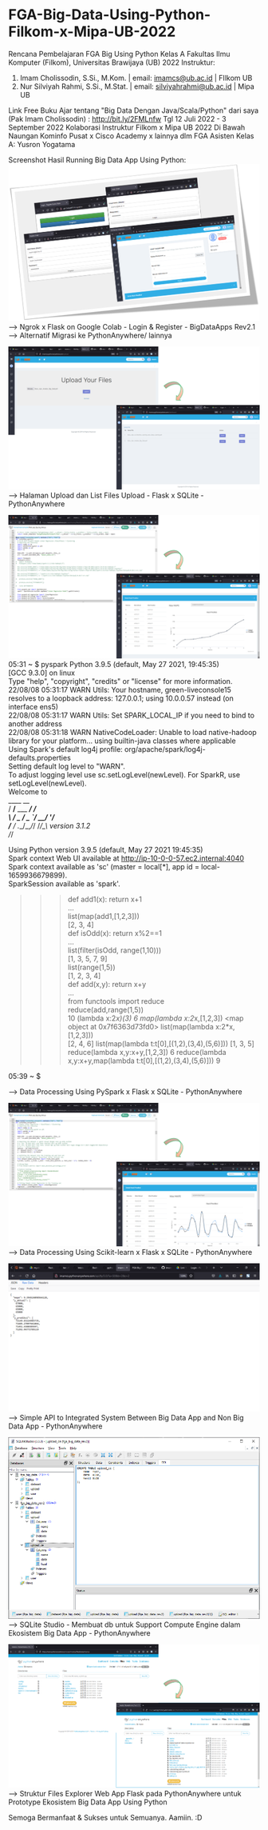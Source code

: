# FGA-Big-Data-Using-Python-Filkom-x-Mipa-UB-2022
Rencana Pembelajaran FGA Big Using Python Kelas A
Fakultas Ilmu Komputer (Filkom), Universitas Brawijaya (UB) 2022
Instruktur: 
1. Imam Cholissodin, S.Si., M.Kom. | email: imamcs@ub.ac.id | FIlkom UB
2. Nur Silviyah Rahmi, S.Si., M.Stat. | email: silviyahrahmi@ub.ac.id | Mipa UB

Link Free Buku Ajar tentang "Big Data Dengan Java/Scala/Python" dari saya (Pak Imam Cholissodin) : http://bit.ly/2FMLnfw
Tgl 12 Juli 2022 - 3 September 2022
Kolaborasi Instruktur Filkom x Mipa UB 2022
Di Bawah Naungan Kominfo Pusat x Cisco Academy x lainnya dlm FGA
Asisten Kelas A: Yusron Yogatama

Screenshot Hasil Running Big Data App Using Python:
![Ngrok x Flask on Google Colab - Login & Register - BigDataApps Rev2.1](https://github.com/imamcs19/FGA-Big-Data-Using-Python-Filkom-x-Mipa-UB-2021/blob/main/Ngrok%20x%20Flask%20on%20Google%20Colab%20-%20Login%20%26%20Register%20-%20BigDataApps%20Rev2.1.png)
--> Ngrok x Flask on Google Colab - Login & Register - BigDataApps Rev2.1 --> Alternatif Migrasi ke PythonAnywhere/ lainnya

![Halaman Upload dan List Files Upload - Flask x SQLite - PythonAnywhere](https://github.com/imamcs19/FGA-Big-Data-Using-Python-Filkom-x-Mipa-UB-2021/blob/main/Halaman%20Upload%20dan%20List%20Files%20Upload%20-%20Flask%20x%20SQLite%20On%20PythonAnywhere.png)
--> Halaman Upload dan List Files Upload - Flask x SQLite - PythonAnywhere

![Data Processing Using PySpark x Flask x SQLite - PythonAnywhere](https://github.com/imamcs19/FGA-Big-Data-Using-Python-Filkom-x-Mipa-UB-2021/blob/main/Data%20Processing%20Using%20PySpark%20On%20PythonAnywhere.png)
05:31 ~ $ pyspark
Python 3.9.5 (default, May 27 2021, 19:45:35)                                                                                                    
[GCC 9.3.0] on linux                                                                                                                             
Type "help", "copyright", "credits" or "license" for more information.                                                                           
22/08/08 05:31:17 WARN Utils: Your hostname, green-liveconsole15 resolves to a loopback address: 127.0.0.1; using 10.0.0.57 instead (on interface ens5)                                                                                                                                           
22/08/08 05:31:17 WARN Utils: Set SPARK_LOCAL_IP if you need to bind to another address                                                          
22/08/08 05:31:18 WARN NativeCodeLoader: Unable to load native-hadoop library for your platform... using builtin-java classes where applicable   
Using Spark's default log4j profile: org/apache/spark/log4j-defaults.properties                                                                  
Setting default log level to "WARN".                                                                                                             
To adjust logging level use sc.setLogLevel(newLevel). For SparkR, use setLogLevel(newLevel).                                                     
Welcome to                                                                                                                                       
      ____              __                                                                                                                       
     / __/__  ___ _____/ /__                                                                                                                     
    _\ \/ _ \/ _ `/ __/  '_/                                                                                                                     
   /__ / .__/\_,_/_/ /_/\_\   version 3.1.2                                                                                                      
      /_/                                                                                                                                        
                                                                                                                                                 
Using Python version 3.9.5 (default, May 27 2021 19:45:35)                                                                                       
Spark context Web UI available at http://ip-10-0-0-57.ec2.internal:4040                                                                          
Spark context available as 'sc' (master = local[*], app id = local-1659936679899).                                                               
SparkSession available as 'spark'.                                                                                                               
>>> def add1(x): return x+1                                                                                                                      
...                                                                                                                                              
>>> list(map(add1,[1,2,3]))                                                                                                                      
[2, 3, 4]                                                                                                                                        
>>> def isOdd(x): return x%2==1                                                                                                                  
...                                                                                                                                              
>>> list(filter(isOdd, range(1,10)))                                                                                                             
[1, 3, 5, 7, 9]                                                                                                                                  
>>> list(range(1,5))                                                                                                                             
[1, 2, 3, 4]                                                                                                                                     
>>> def add(x,y): return x+y                                                                                                                     
...                                                                                                                                                     
>>> from functools import reduce                                                                                                                 
>>> reduce(add,range(1,5))                                                                                                                       
10
>>> (lambda x:2*x)(3)
6
>>> map(lambda x:2*x,[1,2,3])
<map object at 0x7f6363d73fd0>
>>> list(map(lambda x:2*x,[1,2,3]))                                                                                                              
[2, 4, 6]
>>> list(map(lambda t:t[0],[(1,2),(3,4),(5,6)]))
[1, 3, 5]
>>> reduce(lambda x,y:x+y,[1,2,3])
6
>>> reduce(lambda x,y:x+y,map(lambda t:t[0],[(1,2),(3,4),(5,6)]))
9
>>> 
05:39 ~ $ 

--> Data Processing Using PySpark x Flask x SQLite - PythonAnywhere

![Data Processing Using Scikit-learn x Flask x SQLite - PythonAnywhere](https://github.com/imamcs19/FGA-Big-Data-Using-Python-Filkom-x-Mipa-UB-2021/blob/main/Data%20Processing%20Using%20Scikit-learn%20On%20PythonAnywhere.png)
--> Data Processing Using Scikit-learn x Flask x SQLite - PythonAnywhere

![Simple API to Integrated System Between Big Data App and Non Big Data App - PythonAnywhere](https://github.com/imamcs19/FGA-Big-Data-Using-Python-Filkom-x-Mipa-UB-2021/blob/main/Simple%20API%20to%20Integrated%20System%20Between%20Big%20Data%20App%20and%20Non%20Big%20Data%20App.png)
--> Simple API to Integrated System Between Big Data App and Non Big Data App - PythonAnywhere

![SQLite Studio - Membuat db untuk Support Compute Engine dalam Ekosistem Big Data App - PythonAnywhere](https://github.com/imamcs19/FGA-Big-Data-Using-Python-Filkom-x-Mipa-UB-2021/blob/main/SQLite%20Studio%20-%20Membuat%20db%20untuk%20Support%20Compute%20Engine%20dalam%20Ekosistem%20Big%20Data%20App%20Using%20Python.png)
--> SQLite Studio - Membuat db untuk Support Compute Engine dalam Ekosistem Big Data App - PythonAnywhere

![Struktur Files Explorer Web App Flask pada PythonAnywhere untuk Prototype Ekosistem Big Data App Using Python](https://github.com/imamcs19/FGA-Big-Data-Using-Python-Filkom-x-Mipa-UB-2021/blob/main/Struktur%20Files%20Explorer%20Web%20App%20Flask%20pada%20PythonAnywhere%20untuk%20Prototype%20Ekosistem%20Big%20Data%20App%20Using%20Python.png)
--> Struktur Files Explorer Web App Flask pada PythonAnywhere untuk Prototype Ekosistem Big Data App Using Python

Semoga Bermanfaat & Sukses untuk Semuanya. Aamiin. :D
